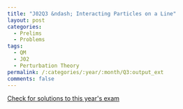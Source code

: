 ```yaml
---
title: "J02Q3 &ndash; Interacting Particles on a Line"
layout: post
categories:
  - Prelims
  - Problems
tags:
  - QM
  - J02
  - Perturbation Theory
permalink: /:categories/:year/:month/Q3:output_ext
comments: false
---
```

<object data="2002J3Q.pdf" type="application/pdf" width="100%" height="500"></object>
<div class="message"><a href='https://princetonprelim.com/prelim/8/'>Check for solutions to this year's exam</a></div>